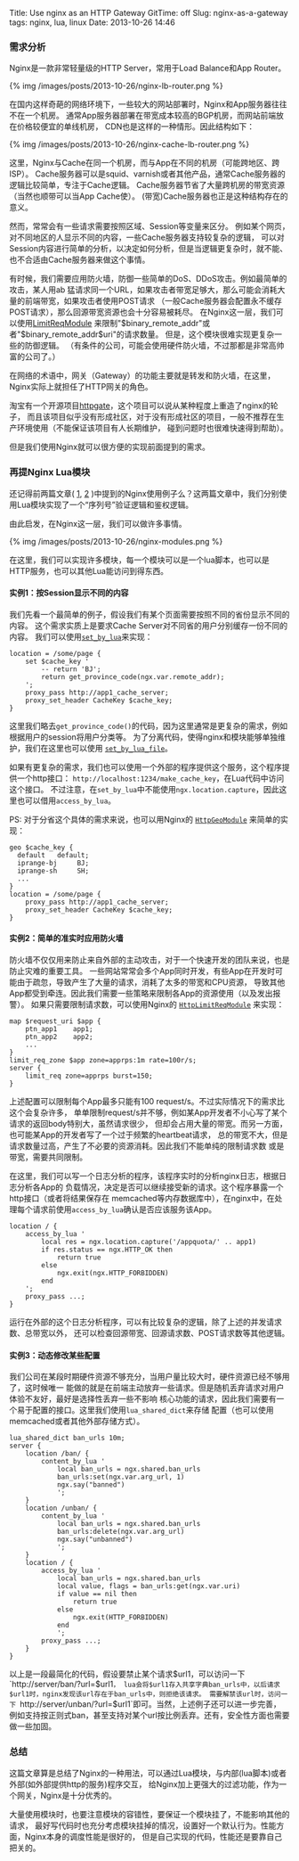 Title: Use nginx as an HTTP Gateway
GitTime: off
Slug: nginx-as-a-gateway
tags: nginx, lua, linux
Date: 2013-10-26 14:46

### 需求分析

Nginx是一款非常轻量级的HTTP Server，常用于Load Balance和App Router。

{% img /images/posts/2013-10-26/nginx-lb-router.png %}

在国内这样奇葩的网络环境下，一些较大的网站部署时，Nginx和App服务器往往不在一个机房。
通常App服务器部署在带宽成本较高的BGP机房，而网站前端放在价格较便宜的单线机房，
CDN也是这样的一种情形。因此结构如下：

{% img /images/posts/2013-10-26/nginx-cache-lb-router.png %}

这里，Nginx与Cache在同一个机房，而与App在不同的机房（可能跨地区、跨ISP）。
Cache服务器可以是squid、varnish或者其他产品，通常Cache服务器的逻辑比较简单，专注于Cache逻辑。
Cache服务器节省了大量跨机房的带宽资源（当然也顺带可以当App Cache使）。
(带宽)Cache服务器也正是这种结构存在的意义。

然而，常常会有一些请求需要按照区域、Session等变量来区分。
例如某个网页，对不同地区的人显示不同的内容，一些Cache服务器支持较复杂的逻辑，
可以对Session内容进行简单的分析，以决定如何分析，但是当逻辑更复杂时，就不能、
也不合适由Cache服务器来做这个事情。

有时候，我们需要应用防火墙，防御一些简单的DoS、DDoS攻击。例如最简单的攻击，某人用ab
猛请求同一个URL，如果攻击者带宽足够大，那么可能会消耗大量的前端带宽，如果攻击者使用POST请求
（一般Cache服务器会配置永不缓存POST请求），那么回源带宽资源也会十分容易被耗尽。
在Nginx这一层，我们可以使用[LimitReqModule](http://nginx.org/en/docs/http/ngx_http_limit_req_module.html)
来限制"$binary_remote_addr"或者"$binary_remote_addr$uri"的请求数量。
但是，这个模块很难实现更复杂一些的防御逻辑。
（有条件的公司，可能会使用硬件防火墙，不过那都是非常高帅富的公司了。）

在网络的术语中，网关（Gateway）的功能主要就是转发和防火墙，在这里，Nginx实际上就担任了HTTP网关的角色。

淘宝有一个开源项目[httpgate](http://code.taobao.org/p/httpgate/)，这个项目可以说从某种程度上重造了nginx的轮子，
而且该项目似乎没有形成社区，对于没有形成社区的项目，一般不推荐在生产环境使用（不能保证该项目有人长期维护，
碰到问题时也很难快速得到帮助）。

但是我们使用Nginx就可以很方便的实现前面提到的需求。

### 再提Nginx Lua模块

还记得前两篇文章(
[1](|filename|2013-10-10-use-nginx-lua-module-to-prevent-hotlinking.md),
[2](|filename|2013-10-10-lua-ngx-location-capture-meets-fastcgi.md)
)中提到的Nginx使用例子么？这两篇文章中，我们分别使用Lua模块实现了一个“序列号”验证逻辑和鉴权逻辑。

由此启发，在Nginx这一层，我们可以做许多事情。

{% img /images/posts/2013-10-26/nginx-modules.png %}

在这里，我们可以实现许多模块，每一个模块可以是一个lua脚本，也可以是HTTP服务，也可以其他Lua能访问到得东西。

#### 实例1：按Session显示不同的内容

我们先看一个最简单的例子，假设我们有某个页面需要按照不同的省份显示不同的内容。
这个需求实质上是要求Cache Server对不同省的用户分别缓存一份不同的内容。
我们可以使用[`set_by_lua`](http://wiki.nginx.org/HttpLuaModule#set_by_lua)来实现：

```
location = /some/page {
    set $cache_key '
        -- return 'BJ';
        return get_province_code(ngx.var.remote_addr);
    ';
    proxy_pass http://app1_cache_server;
    proxy_set_header CacheKey $cache_key;
}
```

这里我们略去`get_province_code()`的代码，因为这里通常是更复杂的需求，例如根据用户的session将用户分类等。
为了分离代码，使得nginx和模块能够单独维护，我们在这里也可以使用
[`set_by_lua_file`](http://wiki.nginx.org/HttpLuaModule#set_by_lua_file)。

如果有更复杂的需求，我们也可以使用一个外部的程序提供这个服务，这个程序提供一个http接口：
`http://localhost:1234/make_cache_key`，在Lua代码中访问这个接口。
不过注意，在`set_by_lua`中不能使用`ngx.location.capture`，因此这里也可以借用`access_by_lua`。

PS: 对于分省这个具体的需求来说，也可以用Nginx的
[`HttpGeoModule`](http://nginx.org/en/docs/http/ngx_http_geo_module.html)
来简单的实现：

```
geo $cache_key {
  default   default;
  iprange-bj     BJ;
  iprange-sh     SH;
  ...
}
location = /some/page {
    proxy_pass http://app1_cache_server;
    proxy_set_header CacheKey $cache_key;
}
```

#### 实例2：简单的准实时应用防火墙

防火墙不仅仅用来防止来自外部的主动攻击，对于一个快速开发的团队来说，也是防止灾难的重要工具。
一些网站常常会多个App同时开发，有些App在开发时可能由于疏忽，导致产生了大量的请求，消耗了太多的带宽和CPU资源，
导致其他App都受到牵连。因此我们需要一些策略来限制各App的资源使用（以及发出报警）。
如果只需要限制请求数，可以使用Nginx的
[`HttpLimitReqModule`](http://nginx.org/en/docs/http/ngx_http_limit_req_module.html)
来实现：

```
map $request_uri $app {
    ptn_app1    app1;
    ptn_app2    app2;
    ...
}
limit_req_zone $app zone=apprps:1m rate=100r/s;
server {
    limit_req zone=apprps burst=150;
}
```

上述配置可以限制每个App最多只能有100 request/s。不过实际情况下的需求比这个会复杂许多，
单单限制request/s并不够，例如某App开发者不小心写了某个请求的返回body特别大，虽然请求很少，
但却会占用大量的带宽。而另一方面，也可能某App的开发者写了一个过于频繁的heartbeat请求，
总的带宽不大，但是请求数量过高，产生了不必要的资源消耗。因此我们不能单纯的限制请求数
或是带宽，需要共同限制。

在这里，我们可以写一个日志分析的程序，该程序实时的分析nginx日志，根据日志分析各App的
负载情况，决定是否可以继续接受新的请求。这个程序暴露一个http接口（或者将结果保存在
memcached等内存数据库中），在nginx中，在处理每个请求前使用`access_by_lua`确认是否应该服务该App。

```
location / {
    access_by_lua '
        local res = ngx.location.capture('/appquota/' .. app1)
        if res.status == ngx.HTTP_OK then
            return true
        else
            ngx.exit(ngx.HTTP_FORBIDDEN)
        end
    ';
    proxy_pass ...;
}
```

运行在外部的这个日志分析程序，可以有比较复杂的逻辑，除了上述的并发请求数、总带宽以外，
还可以检查回源带宽、回源请求数、POST请求数等其他逻辑。

#### 实例3：动态修改某些配置

我们公司在某段时期硬件资源不够充分，当用户量比较大时，硬件资源已经不够用了，这时候唯一
能做的就是在前端主动放弃一些请求。但是随机丢弃请求对用户体验不友好，最好是选择性丢弃一些不影响
核心功能的请求，因此我们需要有一个易于配置的接口。这里我们使用`lua_shared_dict`来存储
配置（也可以使用memcached或者其他外部存储方式）。

```
lua_shared_dict ban_urls 10m;
server {
    location /ban/ {
        content_by_lua '
            local ban_urls = ngx.shared.ban_urls
            ban_urls:set(ngx.var.arg_url, 1)
            ngx.say("banned")
            ';
    }
    location /unban/ {
        content_by_lua '
            local ban_urls = ngx.shared.ban_urls
            ban_urls:delete(ngx.var.arg_url)
            ngx.say("unbanned")
            ';
    }
    location / {
        access_by_lua '
            local ban_urls = ngx.shared.ban_urls
            local value, flags = ban_urls:get(ngx.var.uri)
            if value == nil then
                return true
            else
                ngx.exit(HTTP_FORBIDDEN)
            end
            ';
        proxy_pass ...;
    }
}
```

以上是一段最简化的代码，假设要禁止某个请求$url1，可以访问一下 `http://server/ban/?url=$url1`，
lua会将$url1存入共享字典ban_urls中，以后请求$url1时，nginx发现该url存在于ban_urls中，则拒绝该请求。
需要解禁该url时，访问一下 `http://server/unban/?url=$url1`即可。当然，上述例子还可以进一步完善，
例如支持按正则式ban，甚至支持对某个url按比例丢弃。还有，安全性方面也需要做一些加固。

### 总结

这篇文章算是总结了Nginx的一种用法，可以通过Lua模块，与内部(lua脚本)或者外部(如外部提供http的服务)程序交互，
给Nginx加上更强大的过滤功能，作为一个网关，Nginx是十分优秀的。

大量使用模块时，也要注意模块的容错性，要保证一个模块挂了，不能影响其他的请求，
最好写代码时也充分考虑模块挂掉的情况，设置好一个默认行为。性能方面，Nginx本身的调度性能是很好的，
但是自己实现的代码，性能还是要靠自己把关的。
